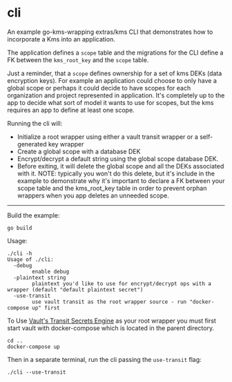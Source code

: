 # cli
An example go-kms-wrapping extras/kms CLI that demonstrates how to incorporate a
Kms into an application.   

The application defines a `scope` table and the migrations for the CLI define a
FK between the `kms_root_key` and the `scope` table.   

Just a reminder, that a `scope` defines ownership for a set of kms DEKs (data
encryption keys).  For example an application could choose to only have a global
scope or perhaps it could decide to have scopes for each organization and
project represented in application.  It's completely up to the app to decide
what sort of model it wants to use for scopes, but the kms requires an app to
define at least one scope.

Running the cli will:
- Initialize a root wrapper using either a vault transit wrapper or a
  self-generated key wrapper
- Create a global scope with a database DEK
- Encrypt/decrypt a default string using the global scope database DEK.  
- Before exiting, it will delete the global scope and all the DEKs associated
  with it.  NOTE: typically you won't do this delete, but it's include in the
  example to demonstrate why it's important to declare a FK between your scope
  table and the kms_root_key table in order to prevent orphan wrappers when you
  app deletes an unneeded scope.   

<hr>

Build the example:
```
go build
```
Usage:
```
./cli -h
Usage of ./cli:
  -debug
        enable debug
  -plaintext string
        plaintext you'd like to use for encrypt/decrypt ops with a wrapper (default "default plaintext secret")
  -use-transit
        use vault transit as the root wrapper source - run "docker-compose up" first
```
To Use [Vault's Transit Secrets
Engine](https://www.vaultproject.io/docs/secrets/transit) as your root wrapper
you must first start vault with docker-compose which is located in the parent
directory. 
```
cd ..
docker-compose up
```
Then in a separate terminal, run the cli passing the  `use-transit` flag:
```
./cli --use-transit
```

